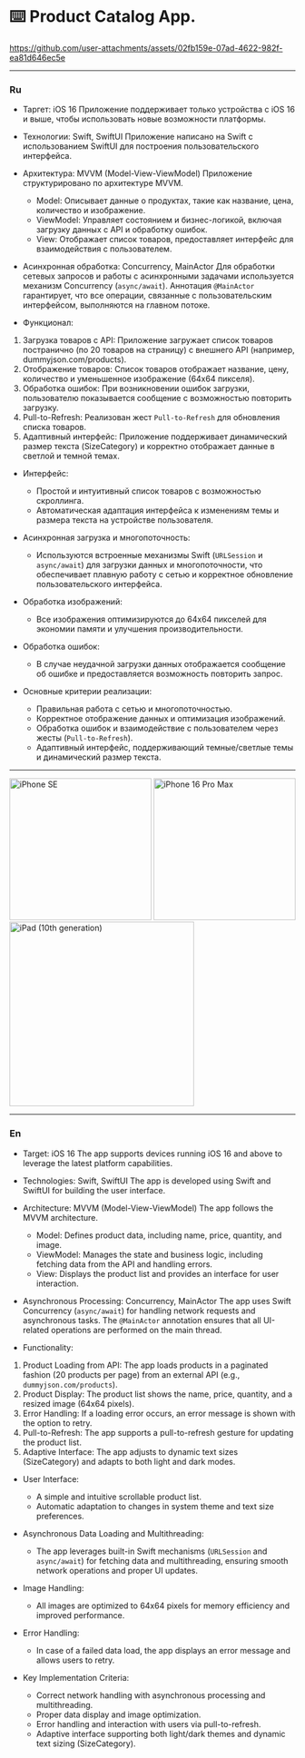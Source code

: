 ⌨️ Product Catalog App.  
===== 

https://github.com/user-attachments/assets/02fb159e-07ad-4622-982f-ea81d646ec5e

-----

### Ru
- Таргет: iOS 16
  Приложение поддерживает только устройства с iOS 16 и выше, чтобы использовать новые возможности платформы.

- Технологии: Swift, SwiftUI
Приложение написано на Swift с использованием SwiftUI для построения пользовательского интерфейса.

- Архитектура: MVVM (Model-View-ViewModel)
Приложение структурировано по архитектуре MVVM.

     - Model: Описывает данные о продуктах, такие как название, цена, количество и изображение.
     - ViewModel: Управляет состоянием и бизнес-логикой, включая загрузку данных с API и обработку ошибок.
     - View: Отображает список товаров, предоставляет интерфейс для взаимодействия с пользователем.
  
- Асинхронная обработка: Concurrency, MainActor
Для обработки сетевых запросов и работы с асинхронными задачами используется механизм Concurrency (`async/await`). Аннотация `@MainActor` гарантирует, что все операции, связанные с пользовательским интерфейсом, выполняются на главном потоке.

- Функционал:
 1. Загрузка товаров с API: Приложение загружает список товаров постранично (по 20 товаров на страницу) с внешнего API (например, dummyjson.com/products).
 2. Отображение товаров: Список товаров отображает название, цену, количество и уменьшенное изображение (64x64 пикселя).
 3. Обработка ошибок: При возникновении ошибок загрузки, пользователю показывается сообщение с возможностью повторить загрузку.
 4. Pull-to-Refresh: Реализован жест `Pull-to-Refresh` для обновления списка товаров.
 5. Адаптивный интерфейс: Приложение поддерживает динамический размер текста (SizeCategory) и корректно отображает данные в светлой и темной темах.
   
- Интерфейс:
     - Простой и интуитивный список товаров с возможностью скроллинга.
     - Автоматическая адаптация интерфейса к изменениям темы и размера текста на устройстве пользователя.
  
- Асинхронная загрузка и многопоточность:
     - Используются встроенные механизмы Swift (`URLSession` и `async/await`) для загрузки данных и многопоточности, что обеспечивает плавную работу с сетью и корректное обновление пользовательского интерфейса.
  
- Обработка изображений:
     - Все изображения оптимизируются до 64x64 пикселей для экономии памяти и улучшения производительности.
  
- Обработка ошибок:
     - В случае неудачной загрузки данных отображается сообщение об ошибке и предоставляется возможность повторить запрос.
  
- Основные критерии реализации:
     - Правильная работа с сетью и многопоточностью.
     - Корректное отображение данных и оптимизация изображений.
     - Обработка ошибок и взаимодействие с пользователем через жесты (`Pull-to-Refresh`).
     - Адаптивный интерфейс, поддерживающий темные/светлые темы и динамический размер текста.

-----

<img width="250" alt="iPhone SE" src="https://github.com/user-attachments/assets/0212ae09-8f8a-407a-a0ae-3f20fbe0b362">
<img width="250" alt="iPhone 16 Pro Max" src="https://github.com/user-attachments/assets/1bc98c62-c10b-4d2e-8050-ad0b1561f013">
<img width="325" alt="iPad (10th generation)" src="https://github.com/user-attachments/assets/c5db2c2f-d6e4-4364-a4d0-82357a91caf6">

-----

### En
- Target: iOS 16
The app supports devices running iOS 16 and above to leverage the latest platform capabilities.

- Technologies: Swift, SwiftUI
The app is developed using Swift and SwiftUI for building the user interface.

- Architecture: MVVM (Model-View-ViewModel)
The app follows the MVVM architecture.

     - Model: Defines product data, including name, price, quantity, and image.
     - ViewModel: Manages the state and business logic, including fetching data from the API and handling errors.
     - View: Displays the product list and provides an interface for user interaction.
       
- Asynchronous Processing: Concurrency, MainActor
The app uses Swift Concurrency (`async/await`) for handling network requests and asynchronous tasks. The `@MainActor` annotation ensures that all UI-related operations are performed on the main thread.

- Functionality:

1. Product Loading from API: The app loads products in a paginated fashion (20 products per page) from an external API (e.g., `dummyjson.com/products`).
2. Product Display: The product list shows the name, price, quantity, and a resized image (64x64 pixels).
3. Error Handling: If a loading error occurs, an error message is shown with the option to retry.
4. Pull-to-Refresh: The app supports a pull-to-refresh gesture for updating the product list.
5. Adaptive Interface: The app adjusts to dynamic text sizes (SizeCategory) and adapts to both light and dark modes.
   
- User Interface:
     - A simple and intuitive scrollable product list.
     - Automatic adaptation to changes in system theme and text size preferences.

- Asynchronous Data Loading and Multithreading:
     - The app leverages built-in Swift mechanisms (`URLSession` and `async/await`) for fetching data and multithreading, ensuring smooth network operations and proper UI updates.
       
- Image Handling:
     - All images are optimized to 64x64 pixels for memory efficiency and improved performance.
       
- Error Handling:
     - In case of a failed data load, the app displays an error message and allows users to retry.
       
- Key Implementation Criteria:
     - Correct network handling with asynchronous processing and multithreading.
     - Proper data display and image optimization.
     - Error handling and interaction with users via pull-to-refresh.
     - Adaptive interface supporting both light/dark themes and dynamic text sizing (SizeCategory).
